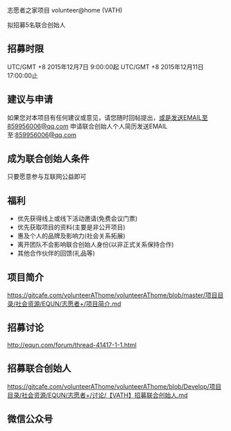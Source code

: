 志愿者之家项目 volunteer@home (VATH)

拟招募5名联合创始人

招募时限
------
UTC/GMT +8 2015年12月7日 9:00:00起
UTC/GMT +8 2015年12月11日 17:00:00止

建议与申请
------
如果您对本项目有任何建议或意见，请您随时回帖提出，或是发送EMAIL至859956006@qq.com
申请联合创始人个人简历发送EMAIL至:859956006@qq.com

成为联合创始人条件
------
只要愿意参与互联网公益即可

福利
------
* 优先获得线上或线下活动邀请(免费会议门票)
* 优先获取项目的资料(主要是非公开项目)
* 惠及个人的品牌及影响力(社会关系拓展)
* 离开团队不会影响联合创始人身份(以非正式关系保持合作)
* 其他合作伙伴的回馈(礼品等)

项目简介
------
https://gitcafe.com/volunteerAThome/volunteerAThome/blob/master/项目目录/社会资源/EQUN/志愿者+/项目简介.md

招募讨论
------
http://equn.com/forum/thread-41417-1-1.html

招募联合创始人
------
https://gitcafe.com/volunteerAThome/volunteerAThome/blob/Develop/项目目录/社会资源/EQUN/志愿者+/讨论/【VATH】招募联合创始人.md

微信公众号
------